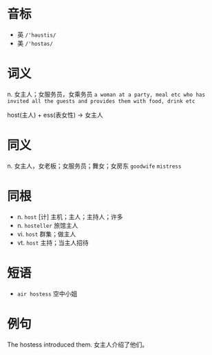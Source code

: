 # 音标

- 英 `/'həustis/`
- 美 `/'hostəs/`

# 词义

n. 女主人；女服务员，女乘务员
`a woman at a party, meal etc who has invited all the guests and provides them with food, drink etc`



host(主人) + ess(表女性) → 女主人

# 同义

n. 女主人，女老板；女服务员；舞女；女房东
`goodwife` `mistress`

# 同根

- n. `host` [计] 主机；主人；主持人；许多
- n. `hosteller` 旅馆主人
- vi. `host` 群集；做主人
- vt. `host` 主持；当主人招待

# 短语

- `air hostess` 空中小姐

# 例句

The hostess introduced them.
女主人介绍了他们。



